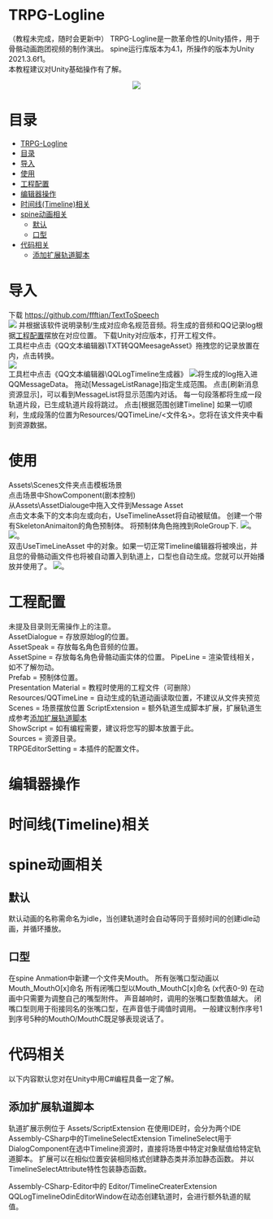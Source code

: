 # TRPG-Logline
（教程未完成，随时会更新中）
TRPG-Logline是一款革命性的Unity插件，用于骨骼动画跑团视频的制作演出。
spine运行库版本为4.1，所操作的版本为Unity 2021.3.6f1。  
本教程建议对Unity基础操作有了解。
<p align="center">
<img src="Assets/TRPGEditorSetting/TRPG Logline log.png">
</p>

# 目录
- [TRPG-Logline](#trpg-logline)
- [目录](#目录)
- [导入](#导入)
- [使用](#使用)
- [工程配置](#工程配置)
- [编辑器操作](#编辑器操作)
- [时间线(Timeline)相关](#时间线timeline相关)
- [spine动画相关](#spine动画相关)
  - [默认](#默认)
  - [口型](#口型)
- [代码相关](#代码相关)
  - [添加扩展轨道脚本](#添加扩展轨道脚本)

# 导入
下载 https://github.com/ffftian/TextToSpeech   
<img src="docs/TextToSpeech.png">
并根据该软件说明录制/生成对应命名规范音频。将生成的音频和QQ记录log根据[工程配置](#工程配置)摆放在对应位置。
下载Unity对应版本，打开工程文件。   
工具栏中点击《QQ文本编辑器\TXT转QQMeesageAsset》拖拽您的记录放置在内，点击转换。   
<img src="docs/1.png">   
工具栏中点击《QQ文本编辑器\QQLogTimeline生成器》
<img src="docs/2.png">将生成的log拖入进QQMessageData。
拖动[MessageListRanage]指定生成范围。
点击[刷新消息资源显示]，可以看到MessageList将显示范围内对话。
每一句段落都将生成一段轨道片段，已生成轨道片段将跳过。
点击[根据范围创建Timeline]
如果一切顺利，生成段落的位置为Resources/QQTimeLine/<文件名>。您将在该文件夹中看到资源数据。

# 使用
Assets\Scenes文件夹点击模板场景   
点击场景中ShowComponent(剧本控制)   
从Assets\AssetDialouge中拖入文件到Message Asset   
点击文本条下的文本向左或向右，UseTimelineAsset将自动被赋值。
创建一个带有SkeletonAnimaiton的角色预制体。
将预制体角色拖拽到RoleGroup下.
<img src="docs/3.png">。
<img src="docs/4.png">。   
双击UseTimeLineAsset 中的对象。如果一切正常Timeline编辑器将被唤出，并且您的骨骼动画文件也将被自动置入到轨道上，口型也自动生成。您就可以开始播放并使用了。
<img src="docs/5.png">。

# 工程配置
未提及目录则无需操作上的注意。  
AssetDialogue = 存放原始log的位置。  
AssetSpeak = 存放每名角色音频的位置。  
AssetSpine = 存放每名角色骨骼动画实体的位置。
PipeLine = 渲染管线相关，如不了解勿动。  
Prefab = 预制体位置。  
Presentation Material = 教程时使用的工程文件（可删除）  
Resources/QQTimeLine = 自动生成的轨道动画读取位置，不建议从文件夹预览  
Scenes = 场景摆放位置
ScriptExtension = 额外轨道生成脚本扩展，扩展轨道生成参考[添加扩展轨道脚本](##添加扩展轨道脚本)  
ShowScript = 如有编程需要，建议将您写的脚本放置于此。  
Sources = 资源目录。  
TRPGEditorSetting = 本插件的配置文件。  


# 编辑器操作


# 时间线(Timeline)相关


# spine动画相关
## 默认
默认动画的名称需命名为idle，当创建轨道时会自动等同于音频时间的创建idle动画，并循环播放。
## 口型
在spine Anmation中新建一个文件夹Mouth。
所有张嘴口型动画以Mouth_MouthO[x]命名
所有闭嘴口型以Mouth_MouthC[x]命名
(x代表0-9)
在动画中只需要为调整自己的嘴型附件。
声音越响时，调用的张嘴口型数值越大。
闭嘴口型则用于衔接同名的张嘴口型，在声音低于阈值时调用。
一般建议制作序号1到序号5种的MouthO/MouthC既足够表现说话了。

# 代码相关
以下内容默认您对在Unity中用C#编程具备一定了解。
## 添加扩展轨道脚本
轨道扩展示例位于 Assets/ScriptExtension
在使用IDE时，会分为两个IDE
Assembly-CSharp中的TimelineSelectExtension
TimelineSelect用于DialogComponent在选中Timeline资源时，直接将场景中特定对象赋值给特定轨道脚本。
扩展可以在相似位置安装相同格式创建静态类并添加静态函数。
并以TimelineSelectAttribute特性包装静态函数。


Assembly-CSharp-Editor中的 Editor/TimelineCreaterExtension
QQLogTimelineOdinEditorWindow在动态创建轨道时，会进行额外轨道的赋值。


